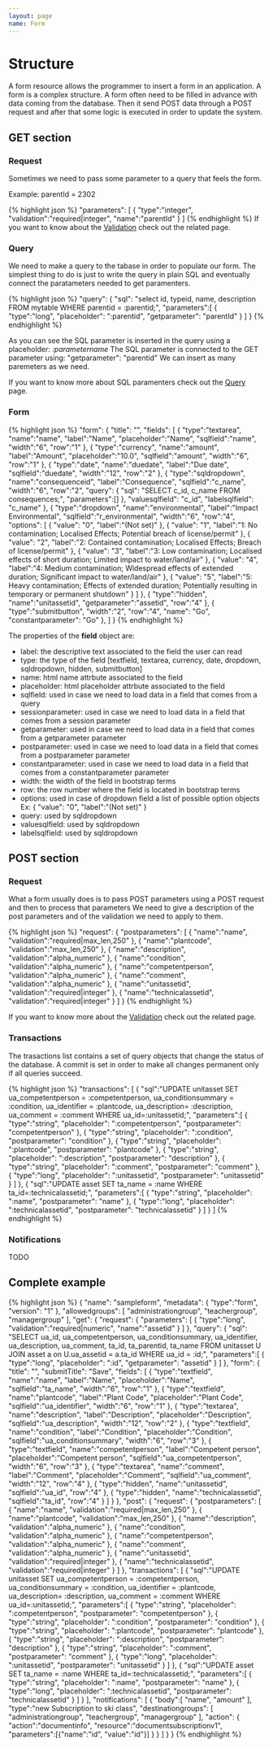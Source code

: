 ```yaml
---
layout: page
name: Form
---
```


# Structure

A form resource allows the programmer to insert a form in an application. 
A form is a complex structure. A form often need to be filled in advance with data coming from the database.
Then it send POST data through a POST request and after that some logic is executed in order to update the 
system.

## GET section 

### Request

Sometimes we need to pass some parameter to a query that feels the form.

Example: parentId = 2302

{% highlight json %}
"parameters": [
  { "type":"integer", "validation":"required|integer", "name":"parentId" }
]
{% endhighlight %}
If you want to know about the <a href="{{site.baseurl}}/docs/validation">Validation</a> check out the related page.

### Query

We need to make a query to the tabase in order to populate our form.
The simplest thing to do is just to write the query in plain SQL and eventually connect the paratameters needed to get paramenters.

{% highlight json %}
"query": {
  "sql": "select id, typeid, name, description FROM mytable WHERE parentid = :parentid;",
  "parameters":[
    { "type":"long", "placeholder": ":parentid", "getparameter": "parentId" }
  ]
}
{% endhighlight %}

As you can see the SQL parameter is inserted in the query using a placeholder: *:parametername*
The SQL parameter is connected to the GET parameter using: "getparameter": "parentid"
We can insert as many paremeters as we need.

If you want to know more about SQL paramenters check out the <a href="{{site.baseurl}}/docs/query">Query</a> page.

### Form

{% highlight json %}
"form": {
  "title": "",
  "fields": [
    { "type":"textarea", "name":"name", "label":"Name", "placeholder":"Name", "sqlfield":"name", "width":"6", "row":"1" },
    { "type":"currency", "name":"amount", "label":"Amount", "placeholder":"10.0", "sqlfield":"amount", "width":"6", "row":"1" },
    { "type":"date", "name":"duedate", "label":"Due date", "sqlfield":"duedate", "width":"12", "row":"2" },
    { "type":"sqldropdown", "name":"consequenceid", "label":"Consequence", "sqlfield":"c_name", "width":"6", "row":"2",
      "query": {
        "sql": "SELECT c_id, c_name FROM consequences;",
        "parameters":[]
      },
      "valuesqlfield": "c_id",
      "labelsqlfield": "c_name"
    },
    { "type":"dropdown", "name":"environmental", "label":"Impact Environmental", "sqlfield":"r_environmental", "width":"6", "row":"4", "options": [
      { "value": "0", "label":"(Not set)" },
      { "value": "1", "label":"1: No contamination; Localised Effects; Potential breach of license/permit" },
      { "value": "2", "label":"2: Contained contamination; Localised Effects; Breach of license/permit" },
      { "value": "3", "label":"3: Low contamination; Localised effects of short duration; Limited impact to water/land/air" },
      { "value": "4", "label":"4: Medium contamination; Widespread effects of extended duration; Significant impact to water/land/air" },
      { "value": "5", "label":"5: Heavy contamination; Effects of extended duration; Potentially resulting in temporary or permanent shutdown" }
      ]
    },
    { "type":"hidden", "name":"unitassetid", "getparameter":"assetid", "row":"4" },
	{ "type":"submitbutton", "width":"2", "row":"4", "name": "Go", "constantparameter": "Go" },
  ]
}
{% endhighlight %}

The properties of the **field** object are:

* label: the descriptive text associated to the field the user can read
* type: the type of the field [textfield, textarea, currency, date, dropdown, sqldropdown, hidden, submitbutton]
* name: html name attrbute associated to the field
* placeholder: html placeholder attrbute associated to the field
* sqlfield: used in case we need to load data in a field that comes from a query
* sessionparameter: used in case we need to load data in a field that comes from a session parameter
* getparameter: used in case we need to load data in a field that comes from a getparameter parameter
* postparameter: used in case we need to load data in a field that comes from a postparameter parameter
* constantparameter: used in case we need to load data in a field that comes from a constantparameter parameter
* width: the width of the field in bootstrap terms
* row: the row number where the field is located in bootstrap terms
* options: used in case of dropdown field a list of possible option objects Ex: { "value": "0", "label":"(Not set)" }
* query: used by sqldropdown
* valuesqlfield: used by sqldropdown
* labelsqlfield: used by sqldropdown

## POST section

### Request

What a form usually does is to pass POST parameters using a POST request and then to process that parameters
We need to give a description of the post parameters and of the validation we need to apply to them.

{% highlight json %}
"request": {
  "postparameters": [
    { "name":"name", "validation":"required|max_len,250" },
    { "name":"plantcode", "validation":"max_len,250" },
    { "name":"description", "validation":"alpha_numeric" },
    { "name":"condition", "validation":"alpha_numeric" },
    { "name":"competentperson", "validation":"alpha_numeric" },
    { "name":"comment", "validation":"alpha_numeric" },
    { "name":"unitassetid", "validation":"required|integer" },
    { "name":"technicalassetid", "validation":"required|integer" }
  ]
}
{% endhighlight %}

If you want to know more about the <a href="{{site.baseurl}}/docs/validation">Validation</a> check out the related page.

### Transactions

The trasactions list contains a set of query objects that change the status of the database.
A commit is set in order to make all changes permanent only if all queries succeed.

{% highlight json %}
"transactions": [
  {
    "sql":"UPDATE unitasset SET ua_competentperson = :competentperson, ua_conditionsummary = :condition, ua_identifier = :plantcode, ua_description= :description, ua_comment = :comment WHERE ua_id=:unitassetid;",
    "parameters":[
      { "type":"string", "placeholder": ":competentperson", "postparameter": "competentperson" },
      { "type":"string", "placeholder": ":condition", "postparameter": "condition" },
      { "type":"string", "placeholder": ":plantcode", "postparameter": "plantcode" },
      { "type":"string", "placeholder": ":description", "postparameter": "description" },
      { "type":"string", "placeholder": ":comment", "postparameter": "comment" },
      { "type":"long", "placeholder": ":unitassetid", "postparameter": "unitassetid" }
    ]
  },
  {
    "sql":"UPDATE asset SET ta_name = :name WHERE ta_id=:technicalassetid;",
    "parameters":[
      { "type":"string", "placeholder": ":name", "postparameter": "name" },
      { "type":"long", "placeholder": ":technicalassetid", "postparameter": "technicalassetid" }
    ]
  }
]
{% endhighlight %}

### Notifications

TODO

## Complete example

{% highlight json %}
{
  "name": "sampleform",
  "metadata": { "type":"form", "version": "1" },
  "allowedgroups": [ "administrationgroup", "teachergroup", "managergroup" ],
  "get": {
    "request": {
      "parameters": [
        { "type":"long", "validation":"required|numeric", "name":"assetid" }
      ]
    },
    "query": {
      "sql": "SELECT ua_id, ua_competentperson, ua_conditionsummary, ua_identifier, ua_description, ua_comment, ta_id, ta_parentid, ta_name FROM unitasset U JOIN asset a on U.ua_assetid = a.ta_id WHERE ua_id = :id;",
      "parameters":[
        { "type":"long", "placeholder": ":id", "getparameter": "assetid" }
      ]
    },
    "form": {
      "title": "",
      "submitTitle": "Save",
      "fields": [
        { "type":"textfield", "name":"name", "label":"Name", "placeholder":"Name", "sqlfield":"ta_name", "width":"6", "row":"1" },
        { "type":"textfield", "name":"plantcode", "label":"Plant Code", "placeholder":"Plant Code", "sqlfield":"ua_identifier", "width":"6", "row":"1" },
        { "type":"textarea", "name":"description", "label":"Description", "placeholder":"Description", "sqlfield":"ua_description", "width":"12", "row":"2" },
        { "type":"textfield", "name":"condition", "label":"Condition", "placeholder":"Condition", "sqlfield":"ua_conditionsummary", "width":"6", "row":"3" },
        { "type":"textfield", "name":"competentperson", "label":"Competent person", "placeholder":"Competent person", "sqlfield":"ua_competentperson", "width":"6", "row":"3" },
        { "type":"textarea", "name":"comment", "label":"Comment", "placeholder":"Comment", "sqlfield":"ua_comment", "width":"12", "row":"4" },
        { "type":"hidden", "name":"unitassetid", "sqlfield":"ua_id", "row":"4" },
        { "type":"hidden", "name":"technicalassetid", "sqlfield":"ta_id", "row":"4" }
      ]
    }
  },
  "post": {
    "request": {
      "postparameters": [
        { "name":"name", "validation":"required|max_len,250" },
        { "name":"plantcode", "validation":"max_len,250" },
        { "name":"description", "validation":"alpha_numeric" },
        { "name":"condition", "validation":"alpha_numeric" },
        { "name":"competentperson", "validation":"alpha_numeric" },
        { "name":"comment", "validation":"alpha_numeric" },
        { "name":"unitassetid", "validation":"required|integer" },
        { "name":"technicalassetid", "validation":"required|integer" }
      ]
    },
    "transactions": [
      {
        "sql":"UPDATE unitasset SET ua_competentperson = :competentperson, ua_conditionsummary = :condition, ua_identifier = :plantcode, ua_description= :description, ua_comment = :comment WHERE ua_id=:unitassetid;",
        "parameters":[
          { "type":"string", "placeholder": ":competentperson", "postparameter": "competentperson" },
          { "type":"string", "placeholder": ":condition", "postparameter": "condition" },
          { "type":"string", "placeholder": ":plantcode", "postparameter": "plantcode" },
          { "type":"string", "placeholder": ":description", "postparameter": "description" },
          { "type":"string", "placeholder": ":comment", "postparameter": "comment" },
          { "type":"long", "placeholder": ":unitassetid", "postparameter": "unitassetid" }
        ]
      },
      {
        "sql":"UPDATE asset SET ta_name = :name WHERE ta_id=:technicalassetid;",
        "parameters":[
          { "type":"string", "placeholder": ":name", "postparameter": "name" },
          { "type":"long", "placeholder": ":technicalassetid", "postparameter": "technicalassetid" }
        ]
      }
    ],
    "notifications": [
      {
        "body":[ "name", "amount" ],
        "type":"new Subscription to ski class",
        "destinationgroups": [ "administrationgroup", "teachergroup", "managergroup" ],
        "action": { "action":"documentinfo", "resource":"documentsubscriptionv1", "parameters":[{"name":"id", "value":"id"}] }
      }
    ]
  }
}
{% endhighlight %}

